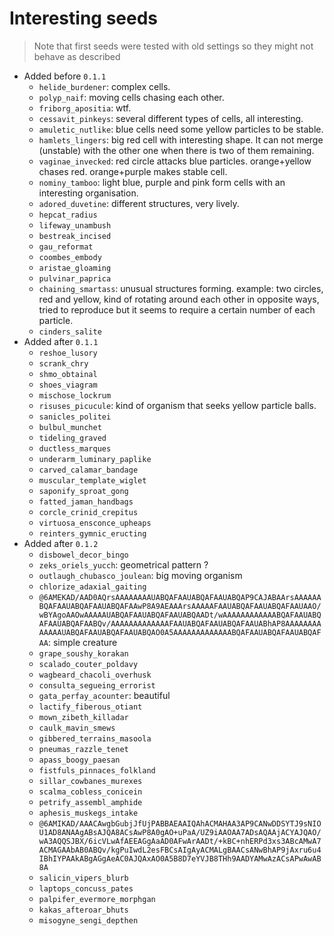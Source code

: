 # Interesting seeds

> Note that first seeds were tested with old settings so they might not behave as described

- Added before `0.1.1`
  - `helide_burdener`: complex cells.
  - `polyp_naif`: moving cells chasing each other.
  - `friborg_apositia`: wtf.
  - `cessavit_pinkeys`: several different types of cells, all interesting.
  - `amuletic_nutlike`: blue cells need some yellow particles to be stable.
  - `hamlets_lingers`: big red cell with interesting shape. It can not merge (unstable) with the other one when there is two of them remaining.
  - `vaginae_invecked`: red circle attacks blue particles. orange+yellow chases red. orange+purple makes stable cell.
  - `nominy_tamboo`: light blue, purple and pink form cells with an interesting organisation.
  - `adored_duvetine`: different structures, very lively.
  - `hepcat_radius`
  - `lifeway_unambush`
  - `bestreak_incised`
  - `gau_reformat`
  - `coombes_embody`
  - `aristae_gloaming`
  - `pulvinar_paprica`
  - `chaining_smartass`: unusual structures forming. example: two circles, red and yellow, kind of rotating around each other in opposite ways, tried to reproduce but it seems to require a certain number of each particle.
  - `cinders_salite`
- Added after `0.1.1`
  - `reshoe_lusory`
  - `scrank_chry`
  - `shmo_obtainal`
  - `shoes_viagram`
  - `mischose_lockrum`
  - `risuses_picucule`: kind of organism that seeks yellow particle balls.
  - `sanicles_politei`
  - `bulbul_munchet`
  - `tideling_graved`
  - `ductless_marques`
  - `underarm_luminary_paplike`
  - `carved_calamar_bandage`
  - `muscular_template_wiglet`
  - `saponify_sproat_gong`
  - `fatted_jaman_handbags`
  - `corcle_crinid_crepitus`
  - `virtuosa_ensconce_upheaps`
  - `reinters_gymnic_eructing`
- Added after `0.1.2`
  - `disbowel_decor_bingo`
  - `zeks_oriels_yucch`: geometrical pattern ?
  - `outlaugh_chubasco_joulean`: big moving organism
  - `chlorize_adaxial_gaiting`
  - `@6AMEKAD/AAD0AQrsAAAAAAAAUABQAFAAUABQAFAAUABQAP9CAJABAArsAAAAAABQAFAAUABQAFAAUABQAFAAwP8A9AEAAArsAAAAAFAAUABQAFAAUABQAFAAUAAO/wBYAgoAAOwAAAAAUABQAFAAUABQAFAAUABQAADt/wAAAAAAAAAAAABQAFAAUABQAFAAUABQAFAABQv/AAAAAAAAAAAAAFAAUABQAFAAUABQAFAAUABhAP8AAAAAAAAAAAAAUABQAFAAUABQAFAAUABQAO0A5AAAAAAAAAAAAABQAFAAUABQAFAAUABQAFAA`: simple creature
  - `grape_soushy_korakan`
  - `scalado_couter_poldavy`
  - `wagbeard_chacoli_overhusk`
  - `consulta_segueing_errorist`
  - `gata_perfay_acounter`: beautiful
  - `lactify_fiberous_otiant`
  - `mown_zibeth_killadar`
  - `caulk_mavin_smews`
  - `gibbered_terrains_masoola`
  - `pneumas_razzle_tenet`
  - `apass_boogy_paesan`
  - `fistfuls_pinnaces_folkland`
  - `sillar_cowbanes_murexes`
  - `scalma_cobless_conicein`
  - `petrify_assembl_amphide`
  - `aphesis_muskegs_intake`
  - `@6AMIKAD/AAACAwgbGubjJfUjPABBAEAAIQAhACMAHAA3AP9CANwDDSYTJ9sNIOU1AD8ANAAgABsAJQA8ACsAwP8A0gAO+uPaA/UZ9iAAOAA7ADsAQAAjACYAJQAO/wA3AQQSJBX/6icVLwAfAEEAGgAaAD0AFwArAADt/+kBC+nhERPd3xs3ABcAMwA7ACMAGAAbAB0ABQv/kgPuIwdL2esFBCsAIgAyACMALgBAACsANwBhAP9jAxru6u4IBhIYPAAkABgAGgAeAC0AJQAxAO0A5B8D7eYVJB8THh9AADYAMwAzACsAPwAwAB8A`
  - `salicin_vipers_blurb`
  - `laptops_concuss_pates`
  - `palpifer_evermore_morphgan`
  - `kakas_afteroar_bhuts`
  - `misogyne_sengi_depthen`
